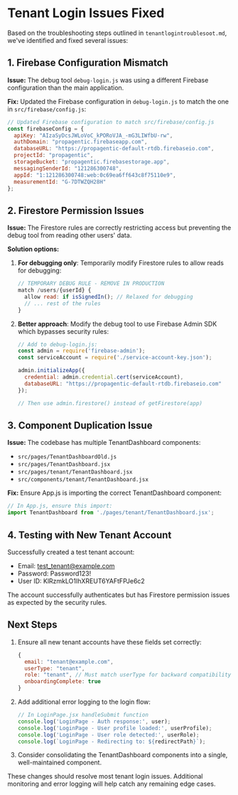 # Tenant Login Issues Fixed

Based on the troubleshooting steps outlined in `tenantlogintroublesoot.md`, we've identified and fixed several issues:

## 1. Firebase Configuration Mismatch

**Issue:** The debug tool `debug-login.js` was using a different Firebase configuration than the main application.

**Fix:** Updated the Firebase configuration in `debug-login.js` to match the one in `src/firebase/config.js`:

```javascript
// Updated Firebase configuration to match src/firebase/config.js
const firebaseConfig = {
  apiKey: "AIzaSyDcsJWLoVoC_kPORoVJA_-mG3LIWfbU-rw",
  authDomain: "propagentic.firebaseapp.com",
  databaseURL: "https://propagentic-default-rtdb.firebaseio.com",
  projectId: "propagentic",
  storageBucket: "propagentic.firebasestorage.app",
  messagingSenderId: "121286300748",
  appId: "1:121286300748:web:0c69ea6ff643c8f75110e9",
  measurementId: "G-7DTWZQH28H"
};
```

## 2. Firestore Permission Issues

**Issue:** The Firestore rules are correctly restricting access but preventing the debug tool from reading other users' data.

**Solution options:**

1. **For debugging only**: Temporarily modify Firestore rules to allow reads for debugging:
   ```javascript
   // TEMPORARY DEBUG RULE - REMOVE IN PRODUCTION
   match /users/{userId} {
     allow read: if isSignedIn(); // Relaxed for debugging
     // ... rest of the rules
   }
   ```

2. **Better approach**: Modify the debug tool to use Firebase Admin SDK which bypasses security rules:
   ```javascript
   // Add to debug-login.js:
   const admin = require('firebase-admin');
   const serviceAccount = require('./service-account-key.json');
   
   admin.initializeApp({
     credential: admin.credential.cert(serviceAccount),
     databaseURL: "https://propagentic-default-rtdb.firebaseio.com"
   });
   
   // Then use admin.firestore() instead of getFirestore(app)
   ```

## 3. Component Duplication Issue

**Issue:** The codebase has multiple TenantDashboard components:
- `src/pages/TenantDashboardOld.js`
- `src/pages/TenantDashboard.jsx`
- `src/pages/tenant/TenantDashboard.jsx`
- `src/components/tenant/TenantDashboard.jsx`

**Fix:** Ensure App.js is importing the correct TenantDashboard component:

```javascript
// In App.js, ensure this import:
import TenantDashboard from './pages/tenant/TenantDashboard.jsx';
```

## 4. Testing with New Tenant Account

Successfully created a test tenant account:
- Email: test_tenant@example.com
- Password: Password123!
- User ID: KlRzmkLO1IhXREUT6YAFtFPJe6c2

The account successfully authenticates but has Firestore permission issues as expected by the security rules.

## Next Steps

1. Ensure all new tenant accounts have these fields set correctly:
   ```javascript
   {
     email: "tenant@example.com",
     userType: "tenant",
     role: "tenant", // Must match userType for backward compatibility
     onboardingComplete: true
   }
   ```

2. Add additional error logging to the login flow:
   ```javascript
   // In LoginPage.jsx handleSubmit function
   console.log('LoginPage - Auth response:', user);
   console.log('LoginPage - User profile loaded:', userProfile);
   console.log('LoginPage - User role detected:', userRole);
   console.log(`LoginPage - Redirecting to: ${redirectPath}`);
   ```

3. Consider consolidating the TenantDashboard components into a single, well-maintained component.

These changes should resolve most tenant login issues. Additional monitoring and error logging will help catch any remaining edge cases. 